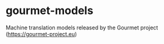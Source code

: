 # gourmet-models
Machine translation models released by the Gourmet project (https://gourmet-project.eu)
